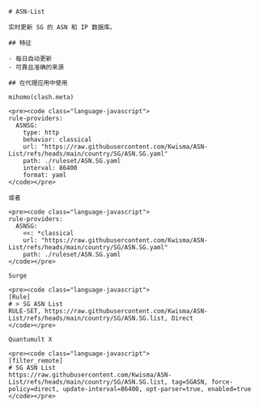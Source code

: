 
    # ASN-List
    
    实时更新 SG 的 ASN 和 IP 数据库。
    
    ## 特征
    
    - 每日自动更新
    - 可靠且准确的来源
    
    ## 在代理应用中使用
    
    mihomo(clash.meta)
   
    <pre><code class="language-javascript">
    rule-providers:
      ASNSG:
        type: http
        behavior: classical
        url: "https://raw.githubusercontent.com/Kwisma/ASN-List/refs/heads/main/country/SG/ASN.SG.yaml"
        path: ./ruleset/ASN.SG.yaml
        interval: 86400
        format: yaml
    </code></pre>

    或者

    <pre><code class="language-javascript">
    rule-providers:
      ASNSG:
        <<: *classical
        url: "https://raw.githubusercontent.com/Kwisma/ASN-List/refs/heads/main/country/SG/ASN.SG.yaml"
        path: ./ruleset/ASN.SG.yaml
    </code></pre>
    
    Surge
    
    <pre><code class="language-javascript">
    [Rule]
    # > SG ASN List
    RULE-SET, https://raw.githubusercontent.com/Kwisma/ASN-List/refs/heads/main/country/SG/ASN.SG.list, Direct
    </code></pre>
    
    Quantumult X
    
    <pre><code class="language-javascript">
    [filter_remote]
    # SG ASN List
    https://raw.githubusercontent.com/Kwisma/ASN-List/refs/heads/main/country/SG/ASN.SG.list, tag=SGASN, force-policy=direct, update-interval=86400, opt-parser=true, enabled=true
    </code></pre>
    